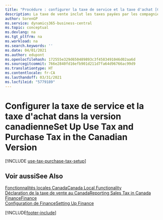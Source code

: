 ```yaml
---
title: "Procédure : configurer la taxe de service et la taxe d'achat [CA]"
description: La taxe de vente inclut les taxes payées par les compagnies pour utiliser des articles dans la version canadienne.
author: SorenGP
ms.service: dynamics365-business-central
ms.topic: conceptual
ms.devlang: na
ms.tgt_pltfrm: na
ms.workload: na
ms.search.keywords: ''
ms.date: 04/01/2021
ms.author: edupont
ms.openlocfilehash: 172555e329d650489893c3f4583491046d02aa6d
ms.sourcegitcommit: 766e2840fd16efb901d211d7fa64d96766ac99d9
ms.translationtype: HT
ms.contentlocale: fr-CA
ms.lasthandoff: 03/31/2021
ms.locfileid: "5779189"
---
```

# <a name="set-up-use-tax-and-purchase-tax-in-the-canadian-version"></a><span data-ttu-id="ef3e9-103">Configurer la taxe de service et la taxe d'achat dans la version canadienne</span><span class="sxs-lookup"><span data-stu-id="ef3e9-103">Set Up Use Tax and Purchase Tax in the Canadian Version</span></span>

[!INCLUDE [use-tax-purchase-tax-setup](../includes/CAMXUS/use-tax-purchase-tax-setup.md)]

## <a name="see-also"></a><span data-ttu-id="ef3e9-104">Voir aussi</span><span class="sxs-lookup"><span data-stu-id="ef3e9-104">See Also</span></span>

[<span data-ttu-id="ef3e9-105">Fonctionnalités locales Canada</span><span class="sxs-lookup"><span data-stu-id="ef3e9-105">Canada Local Functionality</span></span>](canada-local-functionality.md)  
[<span data-ttu-id="ef3e9-106">Déclaration de la taxe de vente au Canada</span><span class="sxs-lookup"><span data-stu-id="ef3e9-106">Reporting Sales Tax in Canada</span></span>](ca-sales-tax.md)  
[<span data-ttu-id="ef3e9-107">Finance</span><span class="sxs-lookup"><span data-stu-id="ef3e9-107">Finance</span></span>](../../finance.md)  
[<span data-ttu-id="ef3e9-108">Configuration de Finance</span><span class="sxs-lookup"><span data-stu-id="ef3e9-108">Setting Up Finance</span></span>](../../finance.md)  


[!INCLUDE[footer-include](../../includes/footer-banner.md)]